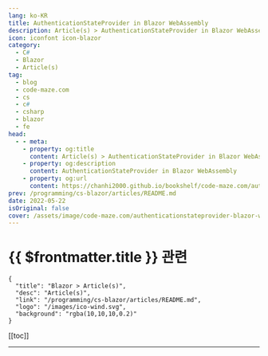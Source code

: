 ```yaml
---
lang: ko-KR
title: AuthenticationStateProvider in Blazor WebAssembly
description: Article(s) > AuthenticationStateProvider in Blazor WebAssembly
icon: iconfont icon-blazor
category: 
  - C#
  - Blazor
  - Article(s)
tag: 
  - blog
  - code-maze.com
  - cs
  - c#
  - csharp
  - blazor
  - fe
head:  
  - - meta:
    - property: og:title
      content: Article(s) > AuthenticationStateProvider in Blazor WebAssembly
    - property: og:description
      content: AuthenticationStateProvider in Blazor WebAssembly
    - property: og:url
      content: https://chanhi2000.github.io/bookshelf/code-maze.com/authenticationstateprovider-blazor-webassembly.html
prev: /programming/cs-blazor/articles/README.md
date: 2022-05-22
isOriginal: false
cover: /assets/image/code-maze.com/authenticationstateprovider-blazor-webassembly/banner.png
---
```


# {{ $frontmatter.title }} 관련

```component VPCard
{
  "title": "Blazor > Article(s)",
  "desc": "Article(s)",
  "link": "/programming/cs-blazor/articles/README.md",
  "logo": "/images/ico-wind.svg",
  "background": "rgba(10,10,10,0.2)"
}
```

[[toc]]

---

<SiteInfo
  name="AuthenticationStateProvider in Blazor WebAssembly"
  desc="In this article, we are going to inspect the AuthenticationStateProvider functionalities in the Blazor WebAssembly application."
  url="https://code-maze.com/authenticationstateprovider-blazor-webassembly/"
  logo="/assets/image/code-maze.com/favicon.png"
  preview="/assets/image/code-maze.com/authenticationstateprovider-blazor-webassembly/banner.png"/>

<!-- TODO: 작성 -->
